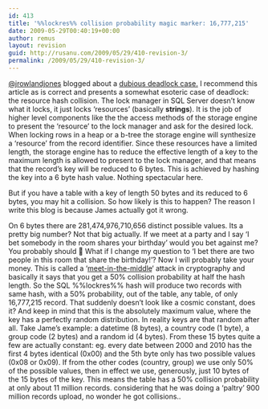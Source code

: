 ```yaml
---
id: 413
title: '%%lockres%% collision probability magic marker: 16,777,215'
date: 2009-05-29T00:40:19+00:00
author: remus
layout: revision
guid: http://rusanu.com/2009/05/29/410-revision-3/
permalink: /2009/05/29/410-revision-3/
---
```

<a href="http://blogs.conchango.com/jamesrowlandjones" target="_blank">@jrowlandjones</a> blogged about a <a href="http://blogs.conchango.com/jamesrowlandjones/archive/2009/05/28/the-curious-case-of-the-dubious-deadlock-and-the-not-so-logical-lock.aspx" target="_blank">dubious deadlock case.</a> I recommend this article as is correct and presents a somewhat esoteric case of deadlock: the resource hash collision. The lock manager in SQL Server doesn&#8217;t know what it locks, it just locks &#8216;resources&#8217; (basically **strings**). It is the job of higher level components like the the access methods of the storage engine to present the &#8216;resource&#8217; to the lock manager and ask for the desired lock. When locking rows in a heap or a b-tree the storage engine will synthesize a &#8216;resource&#8217; from the record identifier. Since these resources have a limited length, the storage engine has to reduce the effective length of a key to the maximum length is allowed to present to the lock manager, and that means that the record&#8217;s key will be reduced to 6 bytes. This is achieved by hashing the key into a 6 byte hash value. Nothing spectacular here.

But if you have a table with a key of length 50 bytes and its reduced to 6 bytes, you may hit a collision. So how likely is this to happen? The reason I write this blog is because James actually got it wrong.

On 6 bytes there are 281,474,976,710,656 distinct possible values. Its a pretty big number? Not that big actually. If we meet at a party and I say &#8216;I bet somebody in the room shares your birthday&#8217; would you bet against me? You probably should 🙂 What if I change my question to &#8216;I bet there are two people in this room that share the birthday!&#8217;? Now I will probably take your money. This is called a &#8216;<a href="http://en.wikipedia.org/wiki/Birthday_attack" target="_blank">meet-in-the-middle</a>&#8216; attack in cryptography and basically it says that you get a 50% collision probability at half the hash length. So the SQL %%lockres%% hash will produce two records with same hash, with a 50% probability, out of the table, any table, of only 16,777,215 record. That suddenly doesn&#8217;t look like a cosmic constant, does it? And keep in mind that this is the absolutely maximum value, where the key has a perfectly random distribution. In reality keys are that random after all. Take Jame&#8217;s example: a datetime (8 bytes), a country code (1 byte), a group code (2 bytes) and a random id (4 bytes). From these 15 bytes quite a few are actually constant: eg. every date between 2000 and 2010 has the first 4 bytes identical (0x00) and the 5th byte only has two possible values (0x08 or 0x09). If from the other codes (country, group) we use only 50% of the possible values, then in effect we use, generously, just 10 bytes of the 15 bytes of the key. This means the table has a 50% collision probability at only about 11 million records. considering that he was doing a &#8216;paltry&#8217; 900 million records upload, no wonder he got collisions..